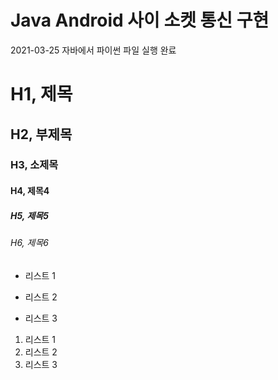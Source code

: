 # Java Android 사이 소켓 통신 구현
2021-03-25 자바에서 파이썬 파일 실행 완료

# H1, 제목
## H2, 부제목
### H3, 소제목
#### H4, 제목4
##### H5, 제목5
###### H6, 제목6

* 리스트 1
- 리스트 2
+ 리스트 3

1. 리스트 1
2. 리스트 2
3. 리스트 3
